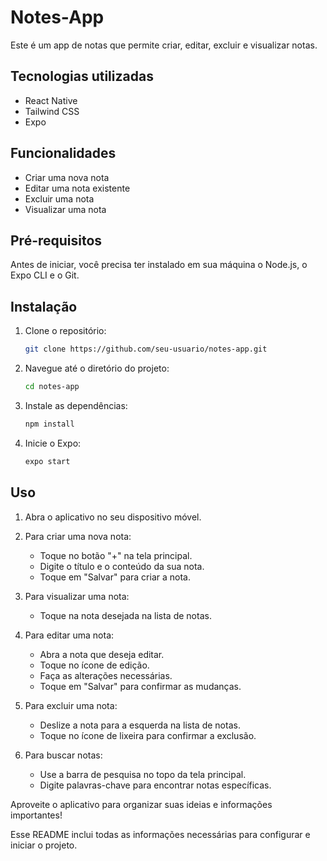 # Notes-App

Este é um app de notas que permite criar, editar, excluir e visualizar notas.

## Tecnologias utilizadas

- React Native
- Tailwind CSS
- Expo

## Funcionalidades

- Criar uma nova nota
- Editar uma nota existente
- Excluir uma nota
- Visualizar uma nota

## Pré-requisitos   
 
Antes de iniciar, você precisa ter instalado em sua máquina o Node.js, o Expo CLI e o Git.

## Instalação

1. Clone o repositório:
   ```bash
   git clone https://github.com/seu-usuario/notes-app.git
   ```  

2. Navegue até o diretório do projeto:
   ```bash
   cd notes-app
   ```

3. Instale as dependências:
   ```bash
   npm install
   ```

4. Inicie o Expo:
   ```bash
   expo start
   ```

## Uso

1. Abra o aplicativo no seu dispositivo móvel.

2. Para criar uma nova nota:
   - Toque no botão "+" na tela principal.
   - Digite o título e o conteúdo da sua nota.
   - Toque em "Salvar" para criar a nota.

3. Para visualizar uma nota:
   - Toque na nota desejada na lista de notas.

4. Para editar uma nota:
   - Abra a nota que deseja editar.
   - Toque no ícone de edição.
   - Faça as alterações necessárias.
   - Toque em "Salvar" para confirmar as mudanças.

5. Para excluir uma nota:
   - Deslize a nota para a esquerda na lista de notas.
   - Toque no ícone de lixeira para confirmar a exclusão.

6. Para buscar notas:
   - Use a barra de pesquisa no topo da tela principal.
   - Digite palavras-chave para encontrar notas específicas.

Aproveite o aplicativo para organizar suas ideias e informações importantes!

Esse README inclui todas as informações necessárias para configurar e iniciar o projeto.
